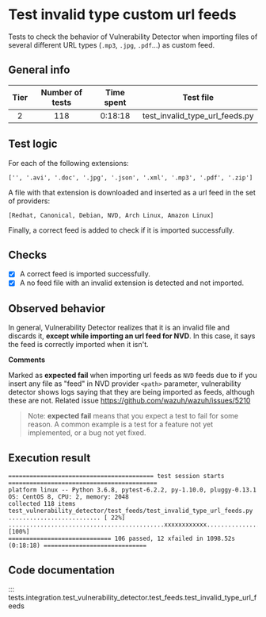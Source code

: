 # Test invalid type custom url feeds

Tests to check the behavior of Vulnerability Detector when importing files of several different URL types 
(`.mp3`, `.jpg`, `.pdf`...) as custom feed.

## General info

|Tier | Number of tests | Time spent| Test file |
|:--:|:--:|:--:|:--:|
| 2 | 118 | 0:18:18 | test_invalid_type_url_feeds.py |

## Test logic

For each of the following extensions:

```
['', '.avi', '.doc', '.jpg', '.json', '.xml', '.mp3', '.pdf', '.zip']
```

A file with that extension is downloaded and inserted as a url feed in the set of providers:

```
[Redhat, Canonical, Debian, NVD, Arch Linux, Amazon Linux]
```

Finally, a correct feed is added to check if it is imported successfully.

## Checks

- [x] A correct feed is imported successfully.
- [x] A no feed file with an invalid extension is detected and not imported.

## Observed behavior

In general, Vulnerability Detector realizes that it is an invalid file and discards it,
**except while importing an url feed for NVD**. In this case, it says the feed is correctly imported when it isn't.

**Comments**

Marked as **expected fail** when importing url feeds as `NVD` feeds due to if you insert any file as "feed" in
NVD provider `<path>` parameter, vulnerability detector shows logs saying that they are being imported as
feeds, although these are not. Related issue https://github.com/wazuh/wazuh/issues/5210

> Note: **expected fail** means that you expect a test to fail for some reason. A common example is a test for a feature
not yet implemented, or a bug not yet fixed.

## Execution result

```
========================================= test session starts ==========================================
platform linux -- Python 3.6.8, pytest-6.2.2, py-1.10.0, pluggy-0.13.1
OS: CentOS 8, CPU: 2, memory: 2048
collected 118 items                                                                                    
test_vulnerability_detector/test_feeds/test_invalid_type_url_feeds.py .......................... [ 22%]
............................................xxxxxxxxxxxx....................................     [100%]
============================= 106 passed, 12 xfailed in 1098.52s (0:18:18) =============================
```

## Code documentation   

::: tests.integration.test_vulnerability_detector.test_feeds.test_invalid_type_url_feeds
